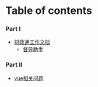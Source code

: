 # Table of contents

### Part I
* [财政通工作文档](ctzWork/README.md)
  * [督导助手](ctzWork/dudao.md)

### Part II
* [vue相关问题](README.md)
